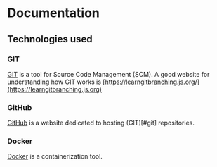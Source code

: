 # Documentation

## Technologies used

### GIT
[GIT](https://git-scm.com/) is a tool for Source Code Management (SCM). A good website for understanding how GIT works is [https://learngitbranching.js.org/](https://learngitbranching.js.org)

### GitHub
[GitHub](https://github.com/) is a website dedicated to hosting (GIT)[#git] repositories. 

### Docker
[Docker](https://www.docker.com/) is a containerization tool. 
